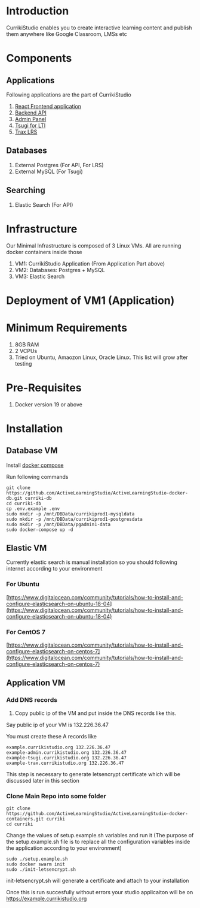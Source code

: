# Introduction

CurrikiStudio enables you to create interactive learning content and publish them anywhere like Google Classroom, LMSs etc



# Components

## Applications

Following applications are the part of CurrikiStudio

1. [React Frontend application](https://github.com/ActiveLearningStudio/ActiveLearningStudio-react-client)
2. [Backend API](https://github.com/ActiveLearningStudio/ActiveLearningStudio-API)
3. [Admin Panel](https://github.com/ActiveLearningStudio/ActiveLearningStudio-admin-panel)
4. [Tsugi for LTI](https://github.com/tsugiproject/tsugi)
5. [Trax LRS](https://github.com/trax-project/trax-lrs)

## Databases

1. External Postgres (For API, For LRS)
2. External MySQL (For Tsugi)

## Searching

1. Elastic Search (For API)

# Infrastructure

Our Minimal Infrastructure is composed of 3 Linux VMs. All are running docker containers inside those

1. VM1: CurrikiStudio Application (From Application Part above)
2. VM2: Databases: Postgres + MySQL
3. VM3: Elastic Search

# Deployment of VM1 (Application)


# Minimum Requirements
1. 8GB RAM
2. 2 VCPUs
3. Tried on Ubuntu, Amaozon Linux, Oracle Linux. This list will grow after testing

# Pre-Requisites


1. Docker version 19 or above


# Installation

## Database VM

Install [docker compose](https://docs.docker.com/compose/install/)

Run following commands

    git clone https://github.com/ActiveLearningStudio/ActiveLearningStudio-docker-db.git curriki-db
	cd curriki-db
	cp .env.example .env
	sudo mkdir -p /mnt/DBData/currikiprod1-mysqldata
	sudo mkdir -p /mnt/DBData/currikiprod1-postgresdata
	sudo mkdir -p /mnt/DBData/pgadmin1-data
	sudo docker-compose up -d

## Elastic VM

Currently elastic search is manual installation so you should following internet according to your environment

### For Ubuntu 
[https://www.digitalocean.com/community/tutorials/how-to-install-and-configure-elasticsearch-on-ubuntu-18-04](https://www.digitalocean.com/community/tutorials/how-to-install-and-configure-elasticsearch-on-ubuntu-18-04)

### For CentOS 7

[https://www.digitalocean.com/community/tutorials/how-to-install-and-configure-elasticsearch-on-centos-7](https://www.digitalocean.com/community/tutorials/how-to-install-and-configure-elasticsearch-on-centos-7)

## Application VM

### Add DNS records

1. Copy public ip of the VM and put inside the DNS records like this.

Say public ip of your VM is 132.226.36.47

You must create these A records like

    example.currikistudio.org 132.226.36.47
	example-admin.currikistudio.org 132.226.36.47
	example-tsugi.currikistudio.org 132.226.36.47
	example-trax.currikistudio.org 132.226.36.47

This step is necessary to generate letsencrypt certificate which will be discussed later in this section

### Clone Main Repo into some folder

    git clone https://github.com/ActiveLearningStudio/ActiveLearningStudio-docker-containers.git curriki
	cd curriki

Change the values of setup.example.sh variables and run it (The purpose of the setup.example.sh file is to replace all the configuration variables inside the application according to your environment)
	
	sudo ./setup.example.sh
	sudo docker swarm init
	sudo ./init-letsencrypt.sh

init-letsencrypt.sh will generate a certificate and attach to your installation

Once this is run succesfully without errors your studio applicaiton will be on https://example.currikistudio.org

